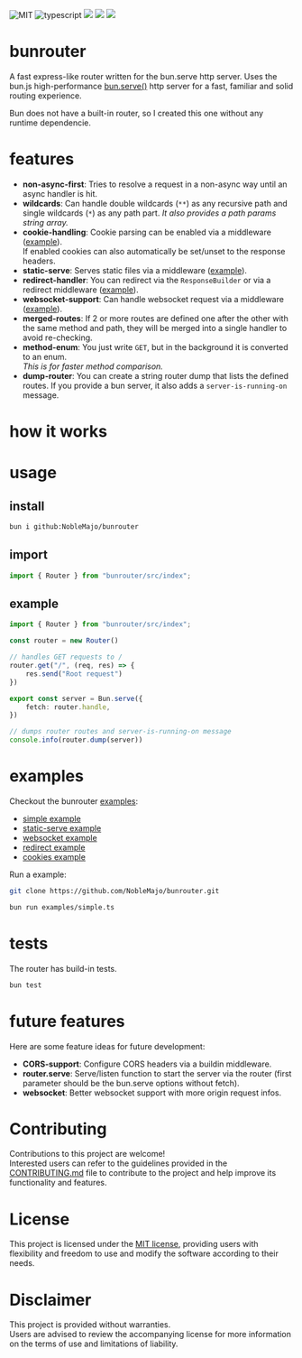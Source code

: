 
![MIT](https://img.shields.io/badge/license-MIT-blue.svg)
![typescript](https://img.shields.io/badge/dynamic/json?style=plastic&color=blue&label=Typescript&prefix=v&query=peerDependencies.typescript&url=https%3A%2F%2Fraw.githubusercontent.com%2Fnoblemajo%2Fbunrouter%2Fmain%2Fpackage.json)
![](https://img.shields.io/badge/dynamic/json?color=green&label=watchers&query=watchers&suffix=x&url=https%3A%2F%2Fapi.github.com%2Frepos%2Fnoblemajo%2Fbunrouter)
![](https://img.shields.io/badge/dynamic/json?color=yellow&label=stars&query=stargazers_count&suffix=x&url=https%3A%2F%2Fapi.github.com%2Frepos%2Fnoblemajo%2Fbunrouter)
![](https://img.shields.io/badge/dynamic/json?color=navy&label=forks&query=forks&suffix=x&url=https%3A%2F%2Fapi.github.com%2Frepos%2Fnoblemajo%2Fbunrouter)
<!-- ![](https://img.shields.io/badge/dynamic/json?color=darkred&label=open%20issues&query=open_issues&suffix=x&url=https%3A%2F%2Fapi.github.com%2Frepos%2Fnoblemajo%2Fbunrouter)
![](https://img.shields.io/badge/dynamic/json?color=orange&label=subscribers&query=subscribers_count&suffix=x&url=https%3A%2F%2Fapi.github.com%2Frepos%2Fnoblemajo%2Fbunrouter) -->

# bunrouter

A fast express-like router written for the bun.serve http server.
Uses the bun.js high-performance [bun.serve()](https://bun.sh/docs/api/http) http server for a fast, familiar and solid routing experience.

Bun does not have a built-in router, so I created this one without any runtime dependencie.

# features

- **non-async-first**: Tries to resolve a request in a non-async way until an async handler is hit.
- **wildcards**: Can handle double wildcards (`**`) as any recursive path and 
  single wildcards (`*`) as any path part. *It also provides a path params string array.*
- **cookie-handling**: Cookie parsing can be enabled via a middleware ([example](https://github.com/NobleMajo/bunrouter/blob/main/examples/cookies.ts)).  
  If enabled cookies can also automatically be set/unset to the response headers. 
- **static-serve**: Serves static files via a middleware ([example](https://github.com/NobleMajo/bunrouter/blob/main/examples/static-serve.ts)).
- **redirect-handler**: You can redirect via the `ResponseBuilder` or
  via a redirect middleware ([example](https://github.com/NobleMajo/bunrouter/blob/main/examples/redirect.ts)).
- **websocket-support**: Can handle websocket request via a middleware ([example](https://github.com/NobleMajo/bunrouter/blob/main/examples/websocket.ts)).
- **merged-routes**: If 2 or more routes are defined one after the other with the same method and path,
  they will be merged into a single handler to avoid re-checking.
- **method-enum**: You just write `GET`, but in the background it is converted to an enum.  
  *This is for faster method comparison.*
- **dump-router**: You can create a string router dump that lists the defined routes.
  If you provide a bun server, it also adds a `server-is-running-on` message.

# how it works

# usage

## install

```sh
bun i github:NobleMajo/bunrouter
```

## import 

```ts
import { Router } from "bunrouter/src/index";
```

## example

```ts
import { Router } from "bunrouter/src/index";

const router = new Router()

// handles GET requests to /
router.get("/", (req, res) => {
    res.send("Root request")
})

export const server = Bun.serve({
    fetch: router.handle,
})

// dumps router routes and server-is-running-on message
console.info(router.dump(server))
```

# examples

Checkout the bunrouter [examples](https://github.com/NobleMajo/bunrouter/tree/main/examples):
- [simple example](https://github.com/NobleMajo/bunrouter/blob/main/examples/simple.ts)
- [static-serve example](https://github.com/NobleMajo/bunrouter/blob/main/examples/static-serve.ts)
- [websocket example](https://github.com/NobleMajo/bunrouter/blob/main/examples/websocket.ts)
- [redirect example](https://github.com/NobleMajo/bunrouter/blob/main/examples/redirect.ts)
- [cookies example](https://github.com/NobleMajo/bunrouter/blob/main/examples/cookies.ts)

Run a example:
```sh
git clone https://github.com/NobleMajo/bunrouter.git

bun run examples/simple.ts
```

# tests

The router has build-in tests.

```ts
bun test
```

# future features
Here are some feature ideas for future development:
- **CORS-support**: Configure CORS headers via a buildin middleware.
- **router.serve**: Serve/listen function to start the server via the router (first parameter should be the bun.serve options without fetch).
- **websocket**: Better websocket support with more origin request infos.

# Contributing
Contributions to this project are welcome!  
Interested users can refer to the guidelines provided in the [CONTRIBUTING.md](CONTRIBUTING.md) file to contribute to the project and help improve its functionality and features.

# License
This project is licensed under the [MIT license](LICENSE), providing users with flexibility and freedom to use and modify the software according to their needs.

# Disclaimer
This project is provided without warranties.  
Users are advised to review the accompanying license for more information on the terms of use and limitations of liability.
